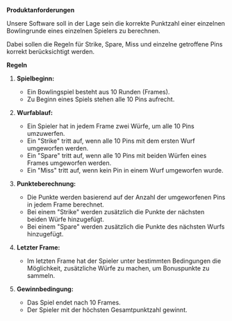 **Produktanforderungen**

Unsere Software soll in der Lage sein die korrekte Punktzahl einer einzelnen Bowlingrunde eines
einzelnen Spielers zu berechnen.

Dabei sollen die Regeln für Strike, Spare, Miss und einzelne getroffene Pins korrekt berücksichtigt
werden.

**Regeln**

1. **Spielbeginn:**
   - Ein Bowlingspiel besteht aus 10 Runden (Frames).
   - Zu Beginn eines Spiels stehen alle 10 Pins aufrecht.

2. **Wurfablauf:**
   - Ein Spieler hat in jedem Frame zwei Würfe, um alle 10 Pins umzuwerfen.
   - Ein "Strike" tritt auf, wenn alle 10 Pins mit dem ersten Wurf umgeworfen werden.
   - Ein "Spare" tritt auf, wenn alle 10 Pins mit beiden Würfen eines Frames umgeworfen werden.
   - Ein "Miss" tritt auf, wenn kein Pin in einem Wurf umgeworfen wurde.

3. **Punkteberechnung:**
   - Die Punkte werden basierend auf der Anzahl der umgeworfenen Pins in jedem Frame berechnet.
   - Bei einem "Strike" werden zusätzlich die Punkte der nächsten beiden Würfe hinzugefügt.
   - Bei einem "Spare" werden zusätzlich die Punkte des nächsten Wurfs hinzugefügt.

4. **Letzter Frame:**
   - Im letzten Frame hat der Spieler unter bestimmten Bedingungen die Möglichkeit, zusätzliche Würfe zu machen, um Bonuspunkte zu sammeln.

5. **Gewinnbedingung:**
   - Das Spiel endet nach 10 Frames.
   - Der Spieler mit der höchsten Gesamtpunktzahl gewinnt.
